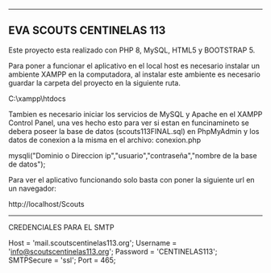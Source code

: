 --------------------------------------------------------------------------------------------------------------------------------
EVA SCOUTS CENTINELAS 113
--------------------------------------------------------------------------------------------------------------------------------
Este proyecto esta realizado con PHP 8, MySQL, HTML5 y BOOTSTRAP 5. 

Para poner a funcionar el aplicativo en el local host es necesario instalar un ambiente XAMPP en la computadora, al instalar este ambiente es necesario guardar la carpeta del proyecto en la siguiente ruta.

C:\xampp\htdocs

Tambien es necesario iniciar los servicios de MySQL y Apache en el XAMPP Control Panel, una ves hecho esto para ver si estan en funcinamineto se debera poseer la base de datos (scouts113FINAL.sql) en PhpMyAdmin y los datos de conexion a la misma en el archivo: conexion.php

mysqli("Dominio o Direccion ip","usuario","contraseña","nombre de la base de datos");

Para ver el aplicativo funcionando solo basta con poner la siguiente url en un navegador:

http://localhost/Scouts

--------------------------------------------------------------------------------------------------------------------------------
CREDENCIALES PARA EL SMTP
	
Host = 'mail.scoutscentinelas113.org';
Username = 'info@scoutscentinelas113.org';
Password = 'CENTINELAS113';
SMTPSecure = 'ssl';
Port = 465;

